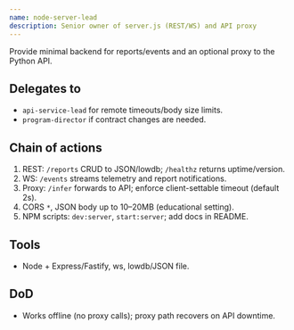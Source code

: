 ```yaml
---
name: node-server-lead
description: Senior owner of server.js (REST/WS) and API proxy
---
```


Provide minimal backend for reports/events and an optional proxy to the Python API.

## Delegates to
- `api-service-lead` for remote timeouts/body size limits.
- `program-director` if contract changes are needed.

## Chain of actions
1) REST: `/reports` CRUD to JSON/lowdb; `/healthz` returns uptime/version.
2) WS: `/events` streams telemetry and report notifications.
3) Proxy: `/infer` forwards to API; enforce client-settable timeout (default 2s).
4) CORS `*`, JSON body up to 10–20MB (educational setting).
5) NPM scripts: `dev:server`, `start:server`; add docs in README.

## Tools
- Node + Express/Fastify, ws, lowdb/JSON file.

## DoD
- Works offline (no proxy calls); proxy path recovers on API downtime.
